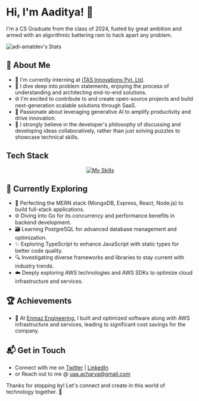 # Hi, I'm Aaditya! 👋

I'm a CS Graduate from the class of 2024, fueled by great ambition and armed with an algorithmic battering ram to hack apart any problem.

![adi-amatdev's Stats](https://github-readme-stats.vercel.app/api?username=adi-amatdev&theme=vue-dark&show_icons=true&hide_border=true&count_private=true)

## 🚀 About Me

- 🔭 I'm currently interning at [iTAS Innovations Pvt. Ltd](https://itasin.com/).
- 📝 I dive deep into problem statements, enjoying the process of understanding and architecting end-to-end solutions.
- 🌐 I'm excited to contribute to and create open-source projects and build next-generation scalable solutions through SaaS.
- 🤖 Passionate about leveraging generative AI to amplify productivity and drive innovation.
- 💬 I strongly believe in the developer's philosophy of discussing and developing ideas collaboratively, rather than just solving puzzles to showcase technical skills.


<!--
## My Articles
- [JavaScript Engine and Runtime Explained](https://www.freecodecamp.org/news/javascript-engine-and-runtime-explained/)
-->

## Tech Stack

<div align="center">
  <a href="https://skillicons.dev">
    <img src="https://skillicons.dev/icons?i=aws,bash,linux,ubuntu,mongodb,postgres,dynamodb,py,ts,nodejs,js,npm,html,css,express,flask,postman,vscode,git,github&perline=10" alt="My Skills" />
  </a>
</div>

<!--
## Tech Stack
[![My Skills](https://skillicons.dev/icons?i=aws,bash,linux,ubuntu,mongodb,postgres,dynamodb,py,ts,nodejs,js,npm,html,css,express,flask,postman,vscode,git,github&perline=4)](https://skillicons.dev)
-->

## 🌱 Currently Exploring

- 🚀 Perfecting the MERN stack (MongoDB, Express, React, Node.js) to build full-stack applications.
- 🌐 Diving into Go for its concurrency and performance benefits in backend development.
- 🗃️ Learning PostgreSQL for advanced database management and optimization.
- ✨ Exploring TypeScript to enhance JavaScript with static types for better code quality.
- 🔍 Investigating diverse frameworks and libraries to stay current with industry trends.
- ☁️ Deeply exploring AWS technologies and AWS SDKs to optimize cloud infrastructure and services.


 ## 🏆 Achievements

- 🌟 At [Enmaz Engineering](https://enmaz.com/), I built and optimized software along with AWS infrastructure and services, leading to significant cost savings for the company.


## 📬 Get in Touch

- Connect with me on [Twitter](https://x.com/AcharyasBytes) | [LinkedIn](https://www.linkedin.com/in/aaditya-acharya-b647b2207/)
- or Reach out to me @ uaa.acharya@gmail.com

Thanks for stopping by! Let's connect and create in this world of technology together. 🚀



<!--

Here are some ideas to get you started:

- 🔭 I’m currently working on ...
- 🌱 I’m currently learning ...
- 👯 I’m looking to collaborate on ...
- 🤔 I’m looking for help with ...
- 💬 Ask me about ...
- 📫 How to reach me: ...
- 😄 Pronouns: ...
- ⚡ Fun fact: ...
-->
